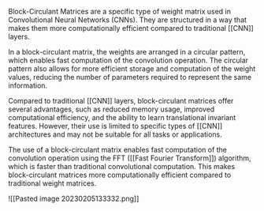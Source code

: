 
Block-Circulant Matrices are a specific type of weight matrix used in Convolutional Neural Networks (CNNs). They are structured in a way that makes them more computationally efficient compared to traditional [[CNN]] layers.

In a block-circulant matrix, the weights are arranged in a circular pattern, which enables fast computation of the convolution operation. The circular pattern also allows for more efficient storage and computation of the weight values, reducing the number of parameters required to represent the same information.

Compared to traditional [[CNN]] layers, block-circulant matrices offer several advantages, such as reduced memory usage, improved computational efficiency, and the ability to learn translational invariant features. However, their use is limited to specific types of [[CNN]] architectures and may not be suitable for all tasks or applications.

The use of a block-circulant matrix enables fast computation of the convolution operation using the FFT ([[Fast Fourier Transform]]) algorithm, which is faster than traditional convolutional computation. This makes block-circulant matrices more computationally efficient compared to traditional weight matrices.


![[Pasted image 20230205133332.png]]
